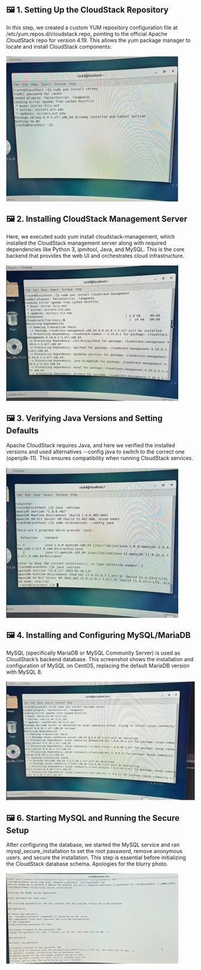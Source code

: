 <h2> 🖼️ 1. Setting Up the CloudStack Repository </h2> 
In this step, we created a custom YUM repository configuration file at /etc/yum.repos.d/cloudstack.repo, pointing to the official Apache CloudStack repo for version 4.19. This allows the yum package manager to locate and install CloudStack components:
<br>
<br>
<img src="images/Screenshot 2025-06-06 144449.png" alt="CloudStack" width="460">
<h2> 🖼️ 2. Installing CloudStack Management Server </h2>
Here, we executed sudo yum install cloudstack-management, which installed the CloudStack management server along with required dependencies like Python 3, ipmitool, Java, and MySQL. This is the core backend that provides the web UI and orchestrates cloud infrastructure.
<br>
<br>
<img src="images/Screenshot 2025-06-06 144607.png" alt="CloudStack" width="460">
<h2> 🖼️ 3. Verifying Java Versions and Setting Defaults </h2>
Apache CloudStack requires Java, and here we verified the installed versions and used alternatives --config java to switch to the correct one (openjdk-11). This ensures compatibility when running CloudStack services.
<br>
<br>
<img src="images/Screenshot 2025-06-06 144648.png" alt="CloudStack" width="460">
<h2> 🖼️ 4. Installing and Configuring MySQL/MariaDB</h2>
MySQL (specifically MariaDB or MySQL Community Server) is used as CloudStack’s backend database. This screenshot shows the installation and configuration of MySQL on CentOS, replacing the default MariaDB version with MySQL 8.
<br>
<br>
<img src="images/Screenshot 2025-06-06 144706.png" alt="CloudStack" width="600">
<h2> 🖼️ 6. Starting MySQL and Running the Secure Setup </h2>
After configuring the database, we started the MySQL service and ran mysql_secure_installation to set the root password, remove anonymous users, and secure the installation. This step is essential before initializing the CloudStack database schema. Apologies for the blurry photo. 
<br>
<br>
<img src="images/Screenshot 2025-06-06 144822.png" alt="CloudStack" width="460">

















